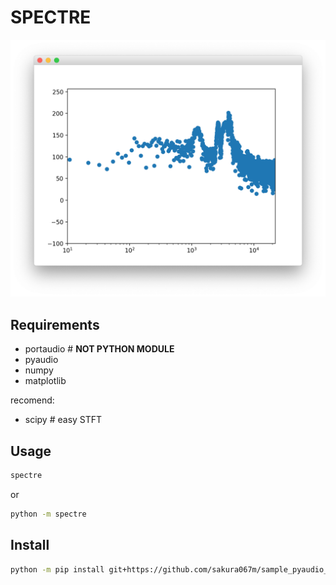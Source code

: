 SPECTRE
=======

![overview](images/screenshot_mac.png)


Requirements
------------
* portaudio  # **NOT PYTHON MODULE**
* pyaudio
* numpy
* matplotlib


recomend:
* scipy  # easy STFT

Usage
-----
```bash
spectre
```
or
```bash
python -m spectre
```


Install
-------
```bash
python -m pip install git+https://github.com/sakura067m/sample_pyaudio_stft.git
```
